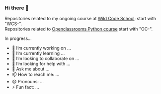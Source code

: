 ### Hi there 👋

Repositories related to my ongoing course at [Wild Code School](https://www.wildcodeschool.com/fr-FR/formations/formation-developpeur-web/biarritz): start with "WCS-".</br>
Repositories related to [Openclassrooms Python course](https://openclassrooms.com/fr/paths/518-developpeur-dapplication-python) start with "OC-".



In progress...
- 🔭 I’m currently working on ...
- 🌱 I’m currently learning ...
- 👯 I’m looking to collaborate on ...
- 🤔 I’m looking for help with ...
- 💬 Ask me about ...
- 📫 How to reach me: ...
- 😄 Pronouns: ...
- ⚡ Fun fact: ...


